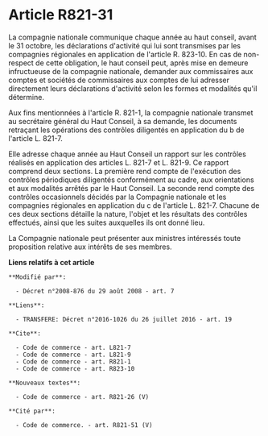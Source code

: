 # Article R821-31

La compagnie nationale communique chaque année au haut conseil, avant le 31 octobre, les déclarations d'activité qui lui sont
transmises par les compagnies régionales en application de l'article R. 823-10. En cas de non-respect de cette obligation, le
haut conseil peut, après mise en demeure infructueuse de la compagnie nationale, demander aux commissaires aux comptes et
sociétés de commissaires aux comptes de lui adresser directement leurs déclarations d'activité selon les formes et modalités
qu'il détermine. 

Aux fins mentionnées à l'article R. 821-1, la compagnie nationale transmet au secrétaire général du Haut Conseil, à sa
demande, les documents retraçant les opérations des contrôles diligentés en application du b de l'article L. 821-7. 

Elle adresse chaque année au Haut Conseil un rapport sur les contrôles réalisés en application des articles L. 821-7 et L.
821-9. Ce rapport comprend deux sections. La première rend compte de l'exécution des contrôles périodiques diligentés
conformément au cadre, aux orientations et aux modalités arrêtés par le Haut Conseil. La seconde rend compte des contrôles
occasionnels décidés par la Compagnie nationale et les compagnies régionales en application du c de l'article L. 821-7.
Chacune de ces deux sections détaille la nature, l'objet et les résultats des contrôles effectués, ainsi que les suites
auxquelles ils ont donné lieu. 

La Compagnie nationale peut présenter aux ministres intéressés toute proposition relative aux intérêts de ses membres.

**Liens relatifs à cet article**

	**Modifié par**:

	  - Décret n°2008-876 du 29 août 2008 - art. 7

	**Liens**:

	  - TRANSFERE: Décret n°2016-1026 du 26 juillet 2016 - art. 19

	**Cite**:

	  - Code de commerce - art. L821-7
	  - Code de commerce - art. L821-9
	  - Code de commerce - art. R821-1
	  - Code de commerce - art. R823-10

	**Nouveaux textes**:

	  - Code de commerce - art. R821-26 (V)

	**Cité par**:

	  - Code de commerce. - art. R821-51 (V)
